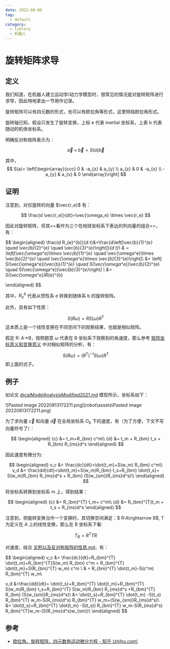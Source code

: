 ```yaml
---
date: 2022-08-09
tag:
  - default
category:
  - library
  - 机器人
---
```



# 旋转矩阵求导

## 定义

我们知道，在机器人建立运动学/动力学模型时，很常见的情况是对旋转矩阵进行求导，因此特地拿出一节用作记录。

旋转矩阵可以有四元数的形式，也可以有欧拉角等形式，这里特指欧拉角形式。

旋转轴已知，假设只发生了旋转变换，上标 e 代表 inertial 坐标系，上表 b 代表随动的机体坐标系。

明确反对称矩阵表示为：

$$
\vec{a} \times \vec{b} = S(a) \vec{b}
$$

其中，
$$
S(a)= \left[\begin{array}{ccc}
0 & -a_{z} & a_{y} \\
a_{z} & 0 & -a_{x} \\
-a_{y} & a_{x} & 0
\end{array}\right]
$$

## 证明

注意到，对仅旋转的向量 $\vec{r_e}$ 有：

$$
\frac{d \vec{r_e}}{dt}=\vec{\omega_e} \times \vec{r_e}
$$

因此对旋转矩阵，将其==看作为三个在地球坐标系下表达的列向量的组合==，有：

$$
\begin{aligned}
\frac{d R_{e}^{b}}{d t}&=\frac{d\left[\vec{b}_{1}^{e} \quad \vec{b}_{2}^{e} \quad \vec{b}_{3}^{e}\right]}{d t}\\
& = \left[\vec{\omega^e}\times \vec{b}_{1}^{e} \quad \vec{\omega^e}\times \vec{b}_{2}^{e} \quad \vec{\omega^e}\times \vec{b}_{3}^{e}\right]\\
&= \left[ S(\vec{\omega^e})\vec{b}_{1}^{e} \quad S(\vec{\omega^e})\vec{b}_{2}^{e} \quad
S(\vec{\omega^e})\vec{b}_{3}^{e}\right] \\
&= S(\vec{\omega^e})R_{e}^{b}

\end{aligned}
$$

其中，$R_{e}^{b}$ 代表从惯性系 e 转换到随体系 b 的旋转矩阵。

此外，具有如下性质：

$$
S\left( R\omega \right) =RS\left( \omega \right) R^{\mathrm{T}}
$$
这本质上是一个线性变换在不同空间下的观察结果，也就是相似矩阵。

假定 R: A->B，按照题意 $\omega$ 代表在 B 坐标系下观察到的角速度，那么参考 [矩阵坐标意义和变换意义](矩阵坐标意义和变换意义.md) 中对相似矩阵的分析，有：

$$
S\left( R\omega \right) =(R^\mathrm{T})^{-1} S\left( \omega \right) R^{\mathrm{T}}
$$
即上面的式子。

## 例子

如论文 [@caiModelAnalysisModified2021.md](paper\.\@caiModelAnalysisModified2021.md) 模型所示，坐标系如下：

![Pasted image 20220813172211.png](robot\assets\Pasted image 20220813172211.png)

为了求向量 $\vec{c}$ 和向量 $\vec{d}$ 在全局坐标系 $O_b$ 下的速度，有（为了方便，下文不写向量符号了）：

$$
\begin{aligned}
{c} &= t_m+R_{bm} c^m\\
{d} &= t_m + R_{bm} t_s + R_{bm} R_{ms}d^s
\end{aligned}
$$

因此速度有微分为:

$$
\begin{aligned}
v_c &= \frac{dc}{dt}=\dot{t_m}+S(w_m) R_{bm} c^m\\
v_d &= \frac{dd}{dt}=\dot{t_m}+S(w_m)R_{bm} t_s+R_{bm} \dot{t_s}+ S(w_m)R_{bm} R_{ms}d^s + R_{bm} (S(w_{sm})R_{ms}d^s)\\
\end{aligned}
$$

将坐标系转换到坐标系 m 上，得到结果：

$$
\begin{aligned}
{c} &= R_{bm}^{T} t_m+ c^m\\
{d} &= R_{bm}^{T}t_m + t_s + R_{ms}d^s
\end{aligned}
$$

注意到，把旋转变换当作一个变换时，其切换空间满足：$
R:A\rightarrow B$,
T 为定义在 A 上的线性变换，那么在 B 坐标系下看:

$$
T_B= R^TTR
$$

对速度，结合 [叉积以及反对称矩阵的性质.md](math\线性代数\叉积以及反对称矩阵的性质.md)，有：



$$
\begin{aligned}
v_c &= \frac{dc}{dt}=R_{bm}^{T} \dot{t_m}+R_{bm}^{T}S(w_m) R_{bm} c^m = R_{bm}^{T} \dot{t_m}+S(R_{bm}^{T} w_m) c^m \\
	& = R_{bm}^{T} \dot{t_m}-S(c^m) R_{bm}^{T} w_m\\

v_d &=\frac{dd}{dt}= \dot{t_s}+R_{bm}^{T} \dot{t_m}+R_{bm}^{T} S(w_m)R_{bm} t_s+R_{bm}^{T} S(w_m)R_{bm} R_{ms}d^s +R_{bm}^{T} R_{bm} (S(w_{sm})R_{ms}d^s)\\
	&= \dot{t_s}+R_{bm}^{T} \dot{t_m} -S(t_s) R_{bm}^{T} w_m-S(R_{ms}d^s) R_{bm}^{T} w_m+(S(w_{sm})R_{ms}d^s)\\
	&= \dot{t_s}+R_{bm}^{T} \dot{t_m} -S(t_s)) R_{bm}^{T} w_m-S(R_{ms}d^s) R_{bm}^{T}w_m-(S(R_{ms}d^s)w_{sm})\\
\end{aligned}
$$

## 参考

- [欧拉角、旋转矩阵、四元数角运动微分方程 - 知乎 (zhihu.com)](https://zhuanlan.zhihu.com/p/77992837)
